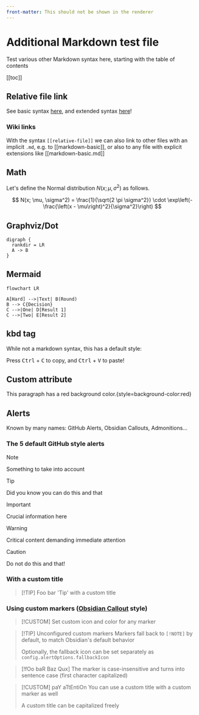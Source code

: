 ```yaml
---
front-matter: This should not be shown in the renderer
---
```


<script type="text/javascript">
// this is an example for how to access front matter data from client-side JS
const frontMatterElement = document.getElementById('front-matter');

if (frontMatterElement) {
    try {
        const frontMatter = JSON.parse(frontMatterElement.textContent);
        console.log('Front Matter:', frontMatter);
    } catch (err) {
        console.error('Failed to parse front matter JSON:', err);
    }
}
</script>

# Additional Markdown test file

Test various other Markdown syntax here, starting with the table of contents

[[toc]]

## Relative file link

See basic syntax [here](markdown-basic.md), and extended syntax [here](markdown-extended.md)!

### Wiki links

With the syntax `[[relative-file]]` we can also link to other files with an
implicit `.md`, e.g. to [[markdown-basic]], or also to any file with explicit
extensions like [[markdown-basic.md]]

## Math

Let's define the Normal distribution $N(x; \mu, \sigma^2)$ as follows.

$$
N(x; \mu, \sigma^2) = \frac{1}{\sqrt{2 \pi \sigma^2}} \cdot \exp\left(-\frac{\left(x - \mu\right)^2}{\sigma^2}\right)
$$

## Graphviz/Dot

```graphviz
digraph {
  rankdir = LR
  A -> B
}
```

## Mermaid

```mermaid
flowchart LR

A[Hard] -->|Text| B(Round)
B --> C{Decision}
C -->|One| D[Result 1]
C -->|Two| E[Result 2]
```

## kbd tag

While not a markdown syntax, this has a default style:

Press <kbd>Ctrl</kbd> + <kbd>C</kbd> to copy, and <kbd>Ctrl</kbd> + <kbd>V</kbd> to paste!

## Custom attribute

This paragraph has a red background color.{style=background-color:red}

## Alerts

Known by many names: GitHub Alerts, Obsidian Callouts, Admonitions...

### The 5 default GitHub style alerts

> [!NOTE]
> Something to take into account

> [!TIP]
> Did you know you can do this and that

> [!IMPORTANT]
> Crucial information here

> [!WARNING]
> Critical content demanding immediate attention

> [!CAUTION]
> Do not do this and that!

### With a custom title

> [!TIP] Foo bar
> 'Tip' with a custom title

### Using custom markers ([Obsidian Callout](https://help.obsidian.md/Editing+and+formatting/Callouts) style)

> [!CUSTOM]
> Set custom icon and color for any marker

> [!TIP] Unconfigured custom markers
> Markers fall back to `[!NOTE]` by default, to match Obsidian's default behavior
>
> Optionally, the fallback icon can be set separately as
> `config.alertOptions.fallbackIcon`

> [!fOo baR Baz Qux]
> The marker is case-insensitive and turns into sentence case (first character
> capitalized)

> [!CUSTOM] paY aTtEntiOn
> You can use a custom title with a custom marker as well
>
> A custom title can be capitalized freely
